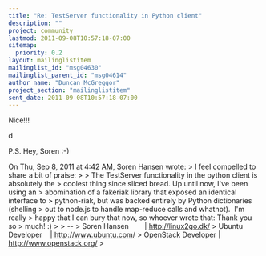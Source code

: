 ```yaml
---
title: "Re: TestServer functionality in Python client"
description: ""
project: community
lastmod: 2011-09-08T10:57:18-07:00
sitemap:
  priority: 0.2
layout: mailinglistitem
mailinglist_id: "msg04630"
mailinglist_parent_id: "msg04614"
author_name: "Duncan McGreggor"
project_section: "mailinglistitem"
sent_date: 2011-09-08T10:57:18-07:00
---
```



Nice!!!

d

P.S. Hey, Soren :-)

On Thu, Sep 8, 2011 at 4:42 AM, Soren Hansen  wrote:
&gt; I feel compelled to share a bit of praise:
&gt;
&gt; The TestServer functionality in the python client is absolutely the
&gt; coolest thing since sliced bread. Up until now, I've been using an
&gt; abomination of a fakeriak library that exposed an identical interface to
&gt; python-riak, but was backed entirely by Python dictionaries (shelling
&gt; out to node.js to handle map-reduce calls and whatnot).  I'm really
&gt; happy that I can bury that now, so whoever wrote that: Thank you so
&gt; much! :)
&gt;
&gt; --
&gt; Soren Hansen        | http://linux2go.dk/
&gt; Ubuntu Developer    | http://www.ubuntu.com/
&gt; OpenStack Developer | http://www.openstack.org/
&gt;
